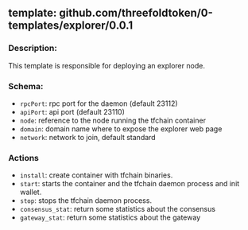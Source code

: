 ## template: github.com/threefoldtoken/0-templates/explorer/0.0.1

### Description:
This template is responsible for deploying an explorer node.

### Schema:

- `rpcPort`: rpc port for the daemon (default 23112)
- `apiPort`: api port (default 23110)
- `node`: reference to the node running the tfchain container
- `domain`: domain name where to expose the explorer web page
- `network`: network to join, default standard

### Actions
- `install`: create container with tfchain binaries.
- `start`: starts the container and the tfchain daemon process and init wallet.
- `stop`: stops the tfchain daemon process.
- `consensus_stat`: return some statistics about the consensus
- `gateway_stat`: return some statistics about the gateway